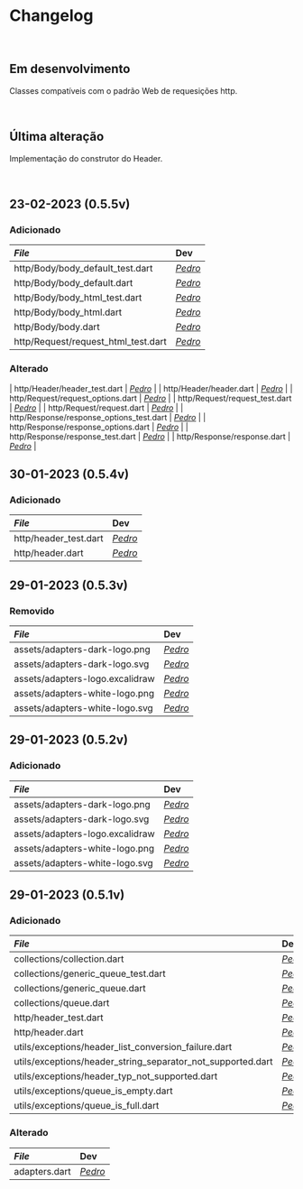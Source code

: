 # Changelog

<br>

## Em desenvolvimento
Classes compatíveis com o padrão Web de requesições http.

<br>

## Última alteração
Implementação do construtor do Header.

<br>

## 23-02-2023 (0.5.5v)
### Adicionado
|_File_ | Dev  |
|:------|:-----|
| http/Body/body_default_test.dart | [_Pedro_](https://github.com/dr2pedro) |
| http/Body/body_default.dart | [_Pedro_](https://github.com/dr2pedro) |
| http/Body/body_html_test.dart | [_Pedro_](https://github.com/dr2pedro) |
| http/Body/body_html.dart | [_Pedro_](https://github.com/dr2pedro) |
| http/Body/body.dart | [_Pedro_](https://github.com/dr2pedro) |
| http/Request/request_html_test.dart | [_Pedro_](https://github.com/dr2pedro) |


### Alterado
| http/Header/header_test.dart | [_Pedro_](https://github.com/dr2pedro) |
| http/Header/header.dart | [_Pedro_](https://github.com/dr2pedro) |
| http/Request/request_options.dart | [_Pedro_](https://github.com/dr2pedro) |
| http/Request/request_test.dart | [_Pedro_](https://github.com/dr2pedro) |
| http/Request/request.dart | [_Pedro_](https://github.com/dr2pedro) |
| http/Response/response_options_test.dart | [_Pedro_](https://github.com/dr2pedro) |
| http/Response/response_options.dart | [_Pedro_](https://github.com/dr2pedro) |
| http/Response/response_test.dart | [_Pedro_](https://github.com/dr2pedro) |
| http/Response/response.dart | [_Pedro_](https://github.com/dr2pedro) |


## 30-01-2023 (0.5.4v)
### Adicionado
|_File_ | Dev  |
|:------|:-----|
| http/header_test.dart | [_Pedro_](https://github.com/dr2pedro) |
| http/header.dart      | [_Pedro_](https://github.com/dr2pedro) |


## 29-01-2023 (0.5.3v)
### Removido
|_File_ | Dev  |
|:------|:-----|
| assets/adapters-dark-logo.png | [_Pedro_](https://github.com/dr2pedro) |
| assets/adapters-dark-logo.svg | [_Pedro_](https://github.com/dr2pedro) |
| assets/adapters-logo.excalidraw | [_Pedro_](https://github.com/dr2pedro) |
| assets/adapters-white-logo.png | [_Pedro_](https://github.com/dr2pedro) |
| assets/adapters-white-logo.svg | [_Pedro_](https://github.com/dr2pedro) |



## 29-01-2023 (0.5.2v)
### Adicionado
|_File_ | Dev  |
|:------|:-----|
| assets/adapters-dark-logo.png | [_Pedro_](https://github.com/dr2pedro) |
| assets/adapters-dark-logo.svg | [_Pedro_](https://github.com/dr2pedro) |
| assets/adapters-logo.excalidraw | [_Pedro_](https://github.com/dr2pedro) |
| assets/adapters-white-logo.png | [_Pedro_](https://github.com/dr2pedro) |
| assets/adapters-white-logo.svg | [_Pedro_](https://github.com/dr2pedro) |


## 29-01-2023 (0.5.1v)
### Adicionado

|_File_ | Dev  |
|:------|:-----|
| collections/collection.dart | [_Pedro_](https://github.com/dr2pedro) |
| collections/generic_queue_test.dart | [_Pedro_](https://github.com/dr2pedro) |
| collections/generic_queue.dart | [_Pedro_](https://github.com/dr2pedro) |
| collections/queue.dart | [_Pedro_](https://github.com/dr2pedro) |
| http/header_test.dart | [_Pedro_](https://github.com/dr2pedro) |
| http/header.dart | [_Pedro_](https://github.com/dr2pedro) |
| utils/exceptions/header_list_conversion_failure.dart | [_Pedro_](https://github.com/dr2pedro) |
| utils/exceptions/header_string_separator_not_supported.dart | [_Pedro_](https://github.com/dr2pedro) |
| utils/exceptions/header_typ_not_supported.dart | [_Pedro_](https://github.com/dr2pedro) |
| utils/exceptions/queue_is_empty.dart | [_Pedro_](https://github.com/dr2pedro) |
| utils/exceptions/queue_is_full.dart | [_Pedro_](https://github.com/dr2pedro) |


### Alterado
|_File_ | Dev  |
|:------|:-----|
| adapters.dart | [_Pedro_](https://github.com/dr2pedro) |

